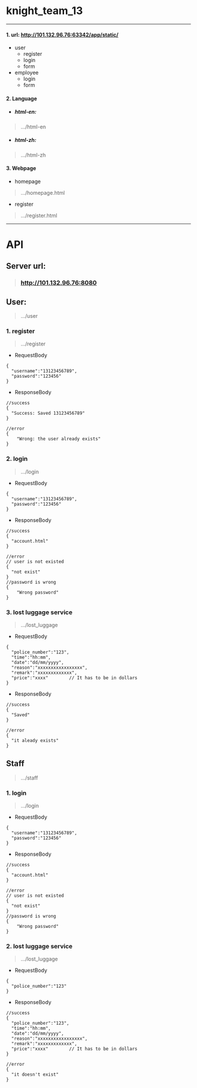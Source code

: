 # knight_team_13
---
#### 1. url: http://101.132.96.76:63342/app/static/
- user
   - register
   - login
   - form
- employee
   - login
   - form

#### 2. Language
- ##### html-en:  
>.../html-en
- ##### html-zh:
>.../html-zh

#### 3. Webpage
- homepage
>.../homepage.html

- register
> .../register.html

----
#  API
## Server url:
>### http://101.132.96.76:8080

## User:
>.../user

### 1. register
> .../register

- RequestBody

```
{
  "username":"13123456789",
  "password":"123456"
}
```
- ResponseBody

```
//success
{
  "Success: Saved 13123456789"
}
```
```
//error
{
    "Wrong: the user already exists"
}
```

### 2. login
> .../login

- RequestBody

```
{
  "username":"13123456789",
  "password":"123456"
}
```
- ResponseBody

```
//success
{
  "account.html"
}
```
```
//error
// user is not existed
{
  "not exist"
}
//password is wrong
{
    "Wrong password"
}
```
### 3. lost luggage service
>.../lost_luggage

- RequestBody

```
{
  "police_number":"123",
  "time":"hh:mm",
  "date":"dd/mm/yyyy",
  "reason":"xxxxxxxxxxxxxxxxx",
  "remark":"xxxxxxxxxxxxx",
  "price":"xxxx"        // It has to be in dollars
}
```
- ResponseBody

```
//success
{
  "Saved"  
}
```
```
//error
{
  "it aleady exists"
}
```
## Staff
>.../staff

### 1. login
> .../login

- RequestBody

```
{
  "username":"13123456789",
  "password":"123456"
}
```
- ResponseBody

```
//success
{
  "account.html"
}
```
```
//error
// user is not existed
{
  "not exist"
}
//password is wrong
{
    "Wrong password"
}
```
### 2. lost luggage service
>.../lost_luggage

- RequestBody

```
{
  "police_number":"123"
}
```
- ResponseBody

```
//success
{
  "police_number":"123",
  "time":"hh:mm",
  "date":"dd/mm/yyyy",
  "reason":"xxxxxxxxxxxxxxxxx",
  "remark":"xxxxxxxxxxxxx",
  "price":"xxxx"        // It has to be in dollars
}
```
```
//error
{
  "it doesn't exist"
}
```
